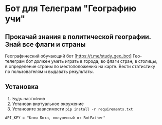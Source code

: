 # Бот для Телеграм "Географию учи"

## Прокачай знания в политической географии. Знай все флаги и страны

Географический обучающий бот [https://t.me/study_geo_bot]
Гео-телеграм бот должен уметь играть в города, во флаги стран, в столицы, в определение страны по местоположению на карте. Вести статистику по пользователям и выдавать результаты.

## Установка

1. Будь настойчив
2. Установи виртуальное окружение
3. Установите зависимости `pip install -r requirements.txt`

```text
API_KEY = "Ключ Бота, полученный от BotFather"
```
